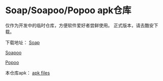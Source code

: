 # Soap/Soapoo/Popoo apk仓库

仅作为开发中的临时仓库，方便软件爱好者尝鲜使用。
正式版本，请去酷安下载。

下载地址：
[Soap](https://www.coolapk.com/apk/com.zhao.launcherlite)

[Soapoo](https://www.coolapk.com/apk/com.zhao.soapoo)

[Popoo](https://www.coolapk.com/apk/com.zhao.popoo)

本仓库apk：
[apk files](https://github.com/laozhao1005/zhaoapps/tree/master/apps)